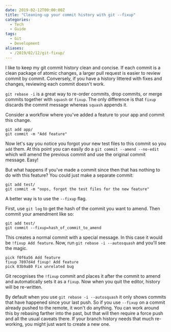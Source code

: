 ```yaml
---
date: 2019-02-12T00:00:00Z
title: "Cleaning-up your commit history with git --fixup"
categories:
  - Tech
  - Guide
tags:
  - Git
  - Development
aliases:
  - /2019/02/12/git-fixup/
---
```


I like to keep my git commit history clean and concise. If each commit is a clean package of atomic changes, a larger pull request is easier to review commit by commit. Conversely, if you have a history littered with fixes and changes, reviewing each commit doesn't work.

`git rebase -i` is a great way to re-order commits, drop commits, or merge commits together with `squash` or `fixup`. The only difference is that `fixup` discards the commit message whereas `squash` appends it.

Consider a workflow where you've added a feature to your app and commit this change.

```shell
git add app/
git commit -m "Add feature"
```

Now let's say you notice you forgot your new test files to this commit so you `add` them. At this point you can easily do a `git commit --amend --no-edit` which will amend the previous commit and use the original commit message. Easy!

But what happens if you've made a commit since then that has nothing to do with this feature? You could just make a separate commit:

```shell
git add test/
git commit -m "oops, forgot the test files for the new feature"
```

A better way is to use the `--fixup` flag.

First, use `git log` to get the hash of the commit you want to amend. Then commit your amendment like so:

```shell
git add test/
git commit --fixup=hash_of_commit_to_amend
```

This creates a normal commit with a special message. In this case it would be `!fixup Add feature`. Now, run `git rebase -i --autosquash` and you'll see the magic.

```
pick f0f6a56 Add feature
fixup 7897d4d fixup! Add feature
pick 03b9a80 Fix unrelated bug
 ```

Git recognises the `!fixup` commit and places it after the commit to amend and automatically sets it as a `fixup`. Now when you quit the editor, history will be re-written.

By default when you use `git rebase -i --autosquash` it only shows commits that have happened since your last push. So if you use `--fixup` on a commit already pushed to the remote, it won't do anything. You can work around this by rebasing farther into the past, but that will then require a force push and all the usual caveats there. If your branch history needs that much re-working, you might just want to create a new one.
